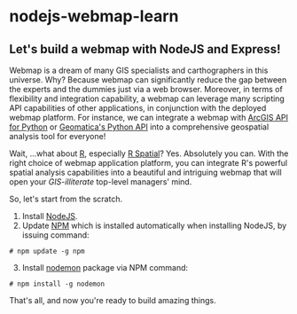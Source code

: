 # nodejs-webmap-learn
## Let's build a webmap with NodeJS and Express!
Webmap is a dream of many GIS specialists and carthographers in this universe. Why? Because webmap can significantly reduce the gap between the experts and the dummies just via a web browser. Moreover, in terms of flexibility and integration capability, a webmap can leverage many scripting API capabilities of other applications, in conjunction with the deployed webmap platform. For instance, we can integrate a webmap with [ArcGIS API for Python](https://developers.arcgis.com/python/) or [Geomatica's Python API](https://support.pcigeomatics.com/hc/en-us/articles/207601873-Getting-Started-with-Geomatica-and-Python) into a comprehensive geospatial analysis tool for everyone!

Wait, ...what about [R](https://www.r-project.org/), especially [R Spatial](http://www.rspatial.org/)? Yes. Absolutely you can. With the right choice of webmap application platform, you can integrate R's powerful spatial analysis capabilities into a beautiful and intriguing webmap that will open your _*GIS-illiterate*_ top-level managers' mind.

So, let's start from the scratch.

1. Install [NodeJS](https://nodejs.org/en/).
2. Update [NPM](https://www.npmjs.com/) which is installed automatically when installing NodeJS, by issuing command:
```
# npm update -g npm
```
3. Install [nodemon](http://nodemon.io/) package via NPM command:
```
# npm install -g nodemon
```
That's all, and now you're ready to build amazing things.
